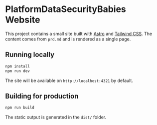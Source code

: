 # PlatformDataSecurityBabies Website

This project contains a small site built with [Astro](https://astro.build/) and [Tailwind CSS](https://tailwindcss.com/). The content comes from `prd.md` and is rendered as a single page.

## Running locally

```bash
npm install
npm run dev
```

The site will be available on `http://localhost:4321` by default.

## Building for production

```bash
npm run build
```

The static output is generated in the `dist/` folder.
